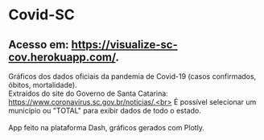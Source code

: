# Covid-SC
## Acesso em: https://visualize-sc-cov.herokuapp.com/.
Gráficos dos dados oficiais da pandemia de Covid-19 (casos confirmados, óbitos, mortalidade).<br>
Extraídos do site do Governo de Santa Catarina: https://www.coronavirus.sc.gov.br/noticias/.<br>
É possível selecionar um município ou "TOTAL" para exibir dados de todo o estado.<br><br>
App feito na plataforma Dash, gráficos gerados com Plotly.



